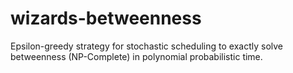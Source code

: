# wizards-betweenness
Epsilon-greedy strategy for stochastic scheduling to exactly solve betweenness (NP-Complete) in polynomial probabilistic time.
